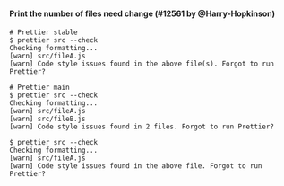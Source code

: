 #### Print the number of files need change (#12561 by @Harry-Hopkinson)

```console
# Prettier stable
$ prettier src --check
Checking formatting...
[warn] src/fileA.js
[warn] Code style issues found in the above file(s). Forgot to run Prettier?

# Prettier main
$ prettier src --check
Checking formatting...
[warn] src/fileA.js
[warn] src/fileB.js
[warn] Code style issues found in 2 files. Forgot to run Prettier?

$ prettier src --check
Checking formatting...
[warn] src/fileA.js
[warn] Code style issues found in the above file. Forgot to run Prettier?
```
